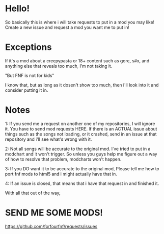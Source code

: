 # Hello!

So basically this is where i will take requests to put in a mod you may like! Create a new issue and request a mod you want me to put in!

# Exceptions

If it's a mod about a creepypasta or 18+ content such as gore, s#x, and anything else that reveals too much, I'm not taking it.

"But FNF is not for kids"

I know that, but as long as it dosen't show too much, then i'll look into it and consider putting it in.

# Notes

1: If you send me a request on another one of my repositories, I will ignore it. You have to send mod requests HERE. If there is an ACTUAL issue about things such as the songs not loading, or it crashed, send in an issue at that repository and i'll see what's wrong with it.

2: Not all songs will be accurate to the original mod. I've tried to put in a modchart and it won't trigger. So unless you guys help me figure out a way of how to resolve that problem, modcharts won't happen.

3: If you DO want it to be accurate to the original mod, Please tell me how to port fnf mods to html5 and i might actually have that in.

4: If an issue is closed, that means that i have that request in and finished it.

With all that out of the way,

# SEND ME SOME MODS!

https://github.com/forfourfnf/requests/issues

